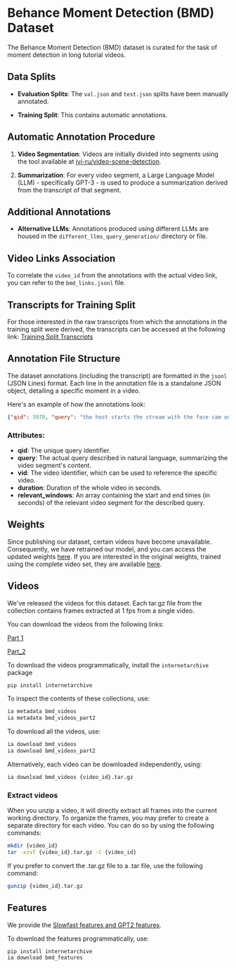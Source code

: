 # Behance Moment Detection (BMD) Dataset

The Behance Moment Detection (BMD) dataset is curated for the task of moment detection in long tutorial videos.

## Data Splits

- **Evaluation Splits**: The `val.json` and `test.json` splits have been manually annotated.
  
- **Training Split**: This contains automatic annotations.

## Automatic Annotation Procedure

1. **Video Segmentation**: Videos are initially divided into segments using the tool available at [ivi-ru/video-scene-detection](https://github.com/ivi-ru/video-scene-detection).
   
2. **Summarization**: For every video segment, a Large Language Model (LLM) - specifically GPT-3 - is used to produce a summarization derived from the transcript of that segment.

## Additional Annotations

- **Alternative LLMs**: Annotations produced using different LLMs are housed in the `different_llms_query_generation/` directory or file.

## Video Links Association

To correlate the `video_id` from the annotations with the actual video link, you can refer to the `bmd_links.jsonl` file.

## Transcripts for Training Split

For those interested in the raw transcripts from which the annotations in the training split were derived, the transcripts can be accessed at the following link:
[Training Split Transcripts](https://archive.org/download/bmd_weights/transcripts_bmd.jsonl)

## Annotation File Structure

The dataset annotations (including the transcript) are formatted in the `jsonl` (JSON Lines) format. Each line in the annotation file is a standalone JSON object, detailing a specific moment in a video.

Here's an example of how the annotations look:

```json
{"qid": 3978, "query": "the host starts the stream with the face cam on and greets the viewers. and talks about the random topics and shares the screen with a car image on the canvas. and sets off to get started with the sketch.", "vid": "06175b95-ae49-4ae8-9b6e-532d2e2f8789", "relevant_windows": [[0, 657]]}
```

### Attributes:

- **qid**: The unique query identifier.
- **query**: The actual query described in natural language, summarizing the video segment's content.
- **vid**: The video identifier, which can be used to reference the specific video.
- **duration**: Duration of the whole video in seconds.
- **relevant_windows**: An array containing the start and end times (in seconds) of the relevant video segment for the described query.

## Weights

Since publishing our dataset, certain videos have become unavailable. Consequently, we have retrained our model, and you can access the updated weights [here](https://archive.org/download/bmd_weights/bmd_recent.tar.gz). If you are interested in the original weights, trained using the complete video set, they are available [here](https://archive.org/download/bmd_weights/weights_original.tar.gz).

## Videos

We've released the videos for this dataset. Each tar.gz file from the collection contains frames extracted at 1 fps from a single video.

You can download the videos from the following links: 

[Part 1](https://archive.org/details/bmd_videos)

[Part_2](https://archive.org/details/bmd_videos_part2)

To download the videos programmatically, install the ```internetarchive``` package

```bash
pip install internetarchive
```

To inspect the contents of these collections, use:

```bash
ia metadata bmd_videos
ia metadata bmd_videos_part2
```

To download all the videos, use:

```bash
ia download bmd_videos
ia download bmd_videos_part2
```

Alternatively, each video can be downloaded independently, using:

```bash
ia download bmd_videos {video_id}.tar.gz
```

### Extract videos
When you unzip a video, it will directly extract all frames into the current working directory. To organize the frames, you may prefer to create a separate directory for each video. You can do so by using the following commands:
```bash
mkdir {video_id}
tar -xzvf {video_id}.tar.gz -C {video_id}
```

If you prefer to convert the .tar.gz file to a .tar file, use the following command:

```bash
gunzip {video_id}.tar.gz
```

## Features

We provide the [Slowfast features and GPT2 features](https://archive.org/details/bmd_features). 

To download the features programmatically, use:

```bash
pip install internetarchive
ia download bmd_features
```

